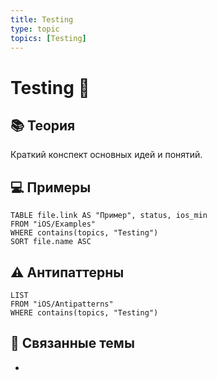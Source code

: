 ```yaml
---
title: Testing
type: topic
topics: [Testing]
---
```


# Testing 🧪

## 📚 Теория
Краткий конспект основных идей и понятий.

## 💻 Примеры
```dataview
TABLE file.link AS "Пример", status, ios_min
FROM "iOS/Examples"
WHERE contains(topics, "Testing")
SORT file.name ASC
```

## ⚠️ Антипаттерны
```dataview
LIST
FROM "iOS/Antipatterns"
WHERE contains(topics, "Testing")
```

## 🔗 Связанные темы
- 
